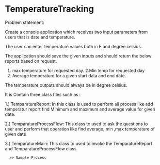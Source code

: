 # TemperatureTracking
Problem statement:

Create a console application which receives two input parameters from users that is date and temperature.

The user can enter temperature values both in F and degree celsius.

The application should save the given inputs and should return the below reports based on request.
1. max temperature for requested day.
2.Min temp for requested day
3. Average temperature for a given start data and end date.

The temperature outputs should always be in degree celsius.


It is Contain three class files such as :
 
 1.) TemparatureReport:
      In this class is used to perform all process like add temperatur report find Minimum and maximum and average value for given date.
      
 2.) TemparatureProcessFlow:
      This class to used to ask the questions to user and perform that operation like find average, min ,max  temperature of given date
  
 3.) TemparatureMain:
      This class to used to invoke the  TemparatureReport and TemparatureProcessFlow class
      
      >> Sample Process
      
